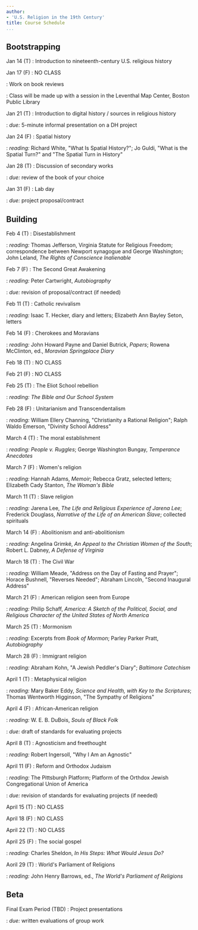 ```yaml
---
author:
- 'U.S. Religion in the 19th Century'
title: Course Schedule
...
```


## Bootstrapping

Jan 14 (T)
:   Introduction to nineteenth-century U.S. religious history

Jan 17 (F)
:   NO CLASS

:   Work on book reviews

:   Class will be made up with a session in the Leventhal Map Center,
    Boston Public Library

Jan 21 (T)
:   Introduction to digital history / sources in religious history

:   *due:* 5-minute informal presentation on a DH project

Jan 24 (F)
:   Spatial history

:   *reading:* Richard White, "What Is Spatial History?"; Jo Guldi,
    "What is the Spatial Turn?" and "The Spatial Turn in History"

Jan 28 (T)
:   Discussion of secondary works

:   *due:* review of the book of your choice

Jan 31 (F)
:   Lab day

:   *due:* project proposal/contract

## Building

Feb 4 (T)
:   Disestablishment

:   *reading:* Thomas Jefferson, Virginia Statute for Religious Freedom;
    correspondence between Newport synagogue and George Washington; John
    Leland, *The Rights of Conscience Inalienable*

Feb 7 (F)
:   The Second Great Awakening

:   *reading:* Peter Cartwright, *Autobiography*

:   *due:* revision of proposal/contract (if needed)

Feb 11 (T)
:   Catholic revivalism

:   *reading:* Isaac T. Hecker, diary and letters; Elizabeth Ann Bayley
    Seton, letters

Feb 14 (F)
:   Cherokees and Moravians

:   *reading:* John Howard Payne and Daniel Butrick, *Papers*; Rowena
    McClinton, ed., *Moravian Springplace Diary*

Feb 18 (T)
:   NO CLASS

Feb 21 (F)
:   NO CLASS

Feb 25 (T)
:   The Eliot School rebellion

:   *reading:* *The Bible and Our School System*

Feb 28 (F)
:   Unitarianism and Transcendentalism

:   *reading:* William Ellery Channing, "Christianity a Rational
    Religion"; Ralph Waldo Emerson, "Divinity School Address"

March 4 (T)
:   The moral establishment

:   *reading:* *People v. Ruggles*; George Washington Bungay,
    *Temperance Anecdotes*

March 7 (F)
:   Women's religion

:   *reading:* Hannah Adams, *Memoir*; Rebecca Gratz, selected letters;
    Elizabeth Cady Stanton, *The Woman's Bible*

March 11 (T)
:   Slave religion

:   *reading:* Jarena Lee, *The Life and Religious Experience of Jarena
    Lee*; Frederick Douglass, *Narrative of the Life of an American
    Slave*; collected spirituals

March 14 (F)
:   Abolitionism and anti-abolitionism

:   *reading:* Angelina Grimké, *An Appeal to the Christian Women of the
    South*; Robert L. Dabney, *A Defense of Virginia*

March 18 (T)
:   The Civil War

:   *reading:* William Meade, "Address on the Day of Fasting and
    Prayer"; Horace Bushnell, "Reverses Needed"; Abraham Lincoln,
    "Second Inaugural Address"

March 21 (F)
:   American religion seen from Europe

:   *reading:* Philip Schaff, *America: A Sketch of the Political,
    Social, and Religious Character of the United States of North
    America*

March 25 (T)
:   Mormonism

:   *reading:* Excerpts from *Book of Mormon*; Parley Parker Pratt,
    *Autobiography*

March 28 (F)
:   Immigrant religion

:   *reading:* Abraham Kohn, "A Jewish Peddler's Diary"; *Baltimore
    Catechism*

April 1 (T)
:   Metaphysical religion

:   *reading:* Mary Baker Eddy, *Science and Health, with Key to the
    Scriptures*; Thomas Wentworth Higginson, "The Sympathy of Religions"

April 4 (F)
:   African-American religion

:   *reading:* W. E. B. DuBois, *Souls of Black Folk*

:   *due:* draft of standards for evaluating projects

April 8 (T)
:   Agnosticism and freethought

:   *reading:* Robert Ingersoll, "Why I Am an Agnostic"

April 11 (F)
:   Reform and Orthodox Judaism

:   *reading:* The Pittsburgh Platform; Platform of the Orthdox Jewish
    Congregational Union of America

:   *due:* revision of standards for evaluating projects (if needed)

April 15 (T)
:   NO CLASS

April 18 (F)
:   NO CLASS

April 22 (T)
:   NO CLASS

April 25 (F)
:   The social gospel

:   *reading:* Charles Sheldon, *In His Steps: What Would Jesus Do?*

Aoril 29 (T)
:   World's Parliament of Religions

:   *reading:* John Henry Barrows, ed., *The World's Parliament of
    Religions*

## Beta

Final Exam Period (TBD)
:   Project presentations

:   *due:* written evaluations of group work
